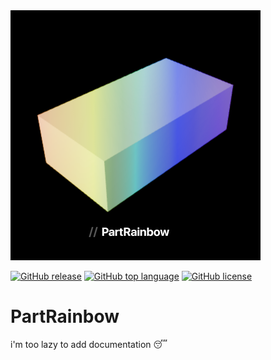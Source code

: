 <img src="assets/PartRainbowLogo.png" width="400" height="400">

[![GitHub release](https://img.shields.io/github/v/release/gamma-sigma-beep/PartRainbow?logo=roblox)](https://github.com/max96git/SocialRainbow/releases)
[![GitHub top language](https://img.shields.io/github/languages/top/g/gamma-sigma-beep/PartRainbow?logo=lua)](https://github.com/search?q=repo%3Agamma-sigma-beep%2FPartRainbow++language%3ALua&type=code)
[![GitHub license](https://img.shields.io/github/license/gamma-sigma-beep/PartRainbow?logo=apache)](LICENSE.txt)
# PartRainbow

i'm too lazy to add documentation 😴
